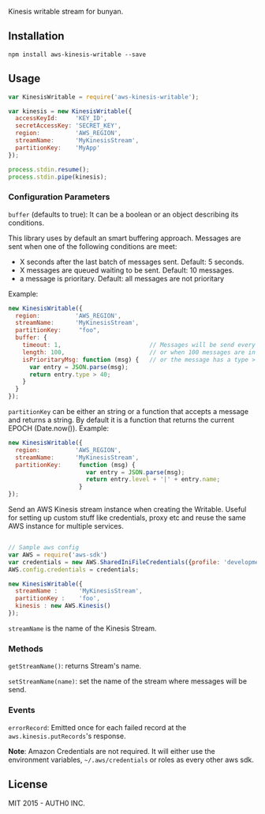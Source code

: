 Kinesis writable stream for bunyan.

## Installation

```
npm install aws-kinesis-writable --save
```

## Usage

```javascript
var KinesisWritable = require('aws-kinesis-writable');

var kinesis = new KinesisWritable({
  accessKeyId:     'KEY_ID',
  secretAccessKey: 'SECRET_KEY',
  region:          'AWS_REGION',
  streamName:      'MyKinesisStream',
  partitionKey:    'MyApp'
});

process.stdin.resume();
process.stdin.pipe(kinesis);
```

### Configuration Parameters

`buffer` (defaults to true): It can be a boolean or an object describing its conditions.

This library uses by default an smart buffering approach. Messages are sent when one of the following conditions are meet:

-  X seconds after the last batch of messages sent. Default: 5 seconds.
-  X messages are queued waiting to be sent. Default: 10 messages.
-  a message is prioritary. Default: all messages are not prioritary

Example:
```javascript
new KinesisWritable({
  region:          'AWS_REGION',
  streamName:      'MyKinesisStream',
  partitionKey:     "foo",
  buffer: {
    timeout: 1,                         // Messages will be send every second
    length: 100,                        // or when 100 messages are in the queue
    isPrioritaryMsg: function (msg) {   // or the message has a type > 40
      var entry = JSON.parse(msg);
      return entry.type > 40;
    }
  }
});
```


`partitionKey` can be either an string or a function that accepts a message and returns a string. By default it is a function that returns the current EPOCH (Date.now()). Example:

```javascript
new KinesisWritable({
  region:          'AWS_REGION',
  streamName:      'MyKinesisStream',
  partitionKey:     function (msg) {
                      var entry = JSON.parse(msg);
                      return entry.level + '|' + entry.name;
                    }
});
```

Send an AWS Kinesis stream instance when creating the Writable. Useful for setting up custom
stuff like credentials, proxy etc and reuse the same AWS instance for multiple services.

```javascript

// Sample aws config
var AWS = require('aws-sdk')
var credentials = new AWS.SharedIniFileCredentials({profile: 'development'});
AWS.config.credentials = credentials;

new KinesisWritable({
  streamName :      'MyKinesisStream',
  partitionKey :    'foo',
  kinesis : new AWS.Kinesis()
});
```

`streamName` is the name of the Kinesis Stream.

### Methods
`getStreamName()`: returns Stream's name.

`setStreamName(name)`: set the name of the stream where messages will be send.

### Events
`errorRecord`: Emitted once for each failed record at the `aws.kinesis.putRecords`'s response.

**Note**: Amazon Credentials are not required. It will either use the environment variables, `~/.aws/credentials` or roles as every other aws sdk.

## License

MIT 2015 - AUTH0 INC.
